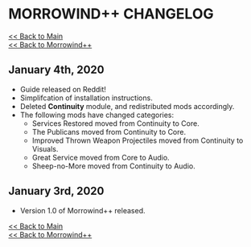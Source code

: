 # MORROWIND++ CHANGELOG

[<< Back to Main](https://github.com/Sigourn/morrowind-improved/blob/master/readme.md#morrowind)  
[<< Back to Morrowind++](https://github.com/Sigourn/morrowind-improved/blob/master/mw++.md#morrowind)

## January 4th, 2020

- Guide released on Reddit!
- Simplifcation of installation instructions.
- Deleted **Continuity** module, and redistributed mods accordingly.
- The following mods have changed categories:
  - Services Restored moved from Continuity to Core.
  - The Publicans moved from Continuity to Core.
  - Improved Thrown Weapon Projectiles moved from Continuity to Visuals.
  - Great Service moved from Core to Audio.
  - Sheep-no-More moved from Continuity to Audio.

## January 3rd, 2020

- Version 1.0 of Morrowind++ released.

[<< Back to Main](https://github.com/Sigourn/morrowind-improved/blob/master/readme.md#morrowind)  
[<< Back to Morrowind++](https://github.com/Sigourn/morrowind-improved/blob/master/mw++.md#morrowind)
